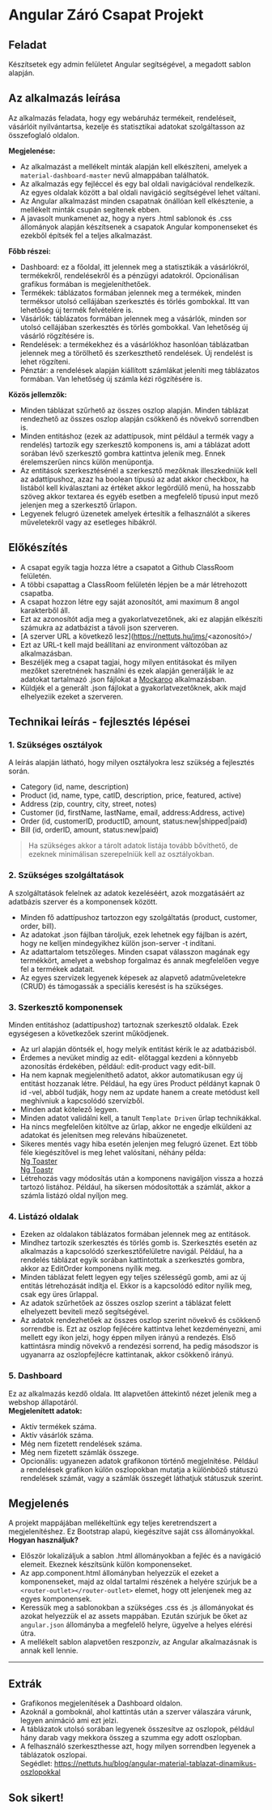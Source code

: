 # Angular Záró Csapat Projekt

## Feladat
Készítsetek egy admin felületet Angular segítségével, a megadott 
sablon alapján.

## Az alkalmazás leírása
Az alkalmazás feladata, hogy egy webáruház termékeit, rendeléseit, 
vásárlóit nyilvántartsa, kezelje és statisztikai adatokat szolgáltasson 
az összefoglaló oldalon.  

__Megjelenése:__  
- Az alkalmazást a mellékelt minták alapján kell elkészíteni, amelyek a 
`material-dashboard-master` nevű almappában találhatók.
- Az alkalmazás egy fejléccel és egy bal oldali navigációval rendelkezik. Az 
egyes oldalak között a bal oldali navigáció segítségével lehet váltani.
- Az Angular alkalmazást minden csapatnak önállóan kell elkésztenie, 
a mellékelt minták csupán segítenek ebben.
- A javasolt munkamenet az, hogy a nyers .html sablonok és .css 
állományok alapján készítsenek a csapatok Angular komponenseket és 
ezekből építsék fel a teljes alkalmazást.  

__Főbb részei:__  
- Dashboard: ez a főoldal, itt jelennek meg a statisztikák a vásárlókról, 
termékekről, rendelésekről és a pénzügyi adatokról. Opcionálisan grafikus 
formában is megjeleníthetőek.
- Termékek: táblázatos formában jelennek meg a termékek, minden terméksor 
utolsó cellájában szerkesztés és törlés gombokkal. Itt van lehetőség új termék 
felvételére is.
- Vásárlók: táblázatos formában jelennek meg a vásárlók, minden sor utolsó 
cellájában szerkesztés és törlés gombokkal. Van lehetőség új vásárló rögzítésére 
is.
- Rendelések: a termékekhez és a vásárlókhoz hasonlóan táblázatban jelennek meg 
a törölhető és szerkeszthető rendelések. Új rendelést is lehet rögzíteni.
- Pénztár: a rendelések alapján kiállított számlákat jeleníti meg táblázatos 
formában. Van lehetőség új számla kézi rögzítésére is.  

__Közös jellemzők:__  
- Minden táblázat szűrhető az összes oszlop alapján. Minden táblázat rendezhető 
az összes oszlop alapján csökkenő és növekvő sorrendben is.
- Minden entitáshoz (ezek az adattípusok, mint például a termék vagy a rendelés) 
tartozik egy szerkesztő komponens is, ami a táblázat adott sorában lévő 
szerkesztő gombra kattintva jelenik meg. Ennek érelemszerűen nincs külön 
menüpontja.
- Az entitások szerkesztésénél a szerkesztő mezőknak illeszkedniük kell az 
adattípushoz, azaz ha boolean típusú az adat akkor checkbox, ha listából kell 
kiválasztani az értéket akkor legördülő menü, ha hosszabb szöveg akkor textarea 
és egyéb esetben a megfelelő típusú input mező jelenjen meg a szerkesztő 
űrlapon.
- Legyenek felugró üzenetek amelyek értesítik a felhasználót a sikeres 
műveletekről vagy az esetleges hibákról.

## Előkészítés
- A csapat egyik tagja hozza létre a csapatot a Github ClassRoom felületén.
- A többi csapattag a ClassRoom felületén lépjen be a már létrehozott csapatba.
- A csapat hozzon létre egy saját azonosítót, ami maximum 8 angol karakterből áll.
- Ezt az azonosítót adja meg a gyakorlatvezetőnek, aki ez alapján elkészíti számukra 
az adatbázist a távoli json szerveren.
- [A szerver URL a következő lesz](https://nettuts.hu/jms/<azonosító>/
- Ezt az URL-t kell majd beállítani az environment változóban az alkalmazásban.
- Beszéljék meg a csapat tagjai, hogy milyen entitásokat és milyen mezőket szeretnének 
használni és ezek alapján generálják le az adatokat tartalmazó .json fájlokat a 
[Mockaroo](https://www.mockaroo.com/) alkalmazásban.
- Küldjék el a generált .json fájlokat a gyakorlatvezetőknek, akik majd elhelyeziik 
ezeket a szerveren.

## Technikai leírás - fejlesztés lépései
### 1. Szükséges osztályok
A leírás alapján látható, hogy milyen osztályokra lesz szükség a fejlesztés 
során.
- Category (id, name, description)
- Product (id, name, type, catID, description, price, featured, active)
- Address (zip, country, city, street, notes)
- Customer (id, firstName, lastName, email, address:Address, active)
- Order (id, customerID, productID, amount, status:new|shipped|paid)
- Bill (id, orderID, amount, status:new|paid)  
> Ha szükséges akkor a tárolt adatok listája tovább bővíthető, de ezeknek 
minimálisan szerepelniük kell az osztályokban.

### 2. Szükséges szolgáltatások
A szolgáltatások felelnek az adatok kezeléséért, azok mozgatásáért az adatbázis 
szerver és a komponensek között. 
- Minden fő adattípushoz tartozzon egy szolgáltatás 
(product, customer, order, bill).
- Az adatokat .json fájlban tároljuk, ezek lehetnek egy fájlban is azért, hogy 
ne kelljen mindegyikhez külön json-server -t indítani.
- Az adattartalom tetszőleges. Minden csapat válasszon magának egy termékkört, 
amelyet a webshop forgalmaz és annak megfelelően vegye fel a termékek adatait.
- Az egyes szervizek legyenek képesek az alapvető adatműveletekre (CRUD) és 
támogassák a speciális keresést is ha szükséges.

### 3. Szerkesztő komponensek
Minden entitáshoz (adattípushoz) tartoznak szerkesztő oldalak. Ezek egységesen 
a következőek szerint működjenek.
- Az url alapján döntsék el, hogy melyik entitást kérik le az adatbázisból.
- Érdemes a nevüket mindig az edit- előtaggal kezdeni a könnyebb azonosítás 
érdekében, például: edit-product vagy edit-bill.
- Ha nem kapnak megjeleníthető adatot, akkor automatikusan egy új entitást 
hozzanak létre. Például, ha egy üres Product példányt kapnak 0 id -vel, abból 
tudják, hogy nem az update hanem a create metódust kell meghívniuk a kapcsolódó 
szervízből.
- Minden adat kötelező legyen. 
- Minden adatot validálni kell, a tanult `Template Driven` űrlap technikákkal.
- Ha nincs megfelelően kitöltve az űrlap, akkor ne engedje elküldeni az adatokat 
és jelenítsen meg releváns hibaüzenetet.
- Sikeres mentés vagy hiba esetén jelenjen meg felugró üzenet. Ezt több féle 
kiegészítővel is meg lehet valósítani, néhány példa:  
[Ng Toaster](https://www.npmjs.com/package/ngx-toaster)  
[Ng Toastr](https://www.npmjs.com/package/ngx-toastr)  
- Létrehozás vagy módosítás után a komponens navigáljon vissza a hozzá tartozó 
listához. Például, ha sikersen módosították a számlát, akkor a számla listázó 
oldal nyíljon meg.

### 4. Listázó oldalak
- Ezeken az oldalakon táblázatos formában jelennek meg az entitások. 
- Mindhez tartozik szerkesztés és törlés gomb is. Szerkesztés esetén az 
alkalmazás a kapcsolódó szerkesztőfelületre navigál. Például, ha a rendelés 
táblázat egyik sorában kattintottak a szerkesztés gombra, akkor az EditOrder komponens nyílik meg.
- Minden táblázat felett legyen egy teljes szélességű gomb, ami az új entitás 
létrehozását indítja el. Ekkor is a kapcsolódó editor nyílik meg, csak egy üres 
űrlappal.
- Az adatok szűrhetőek az összes oszlop szerint a táblázat felett elhelyezett 
beviteli mező segítségével.
- Az adatok rendezhetőek az összes oszlop szerint növekvő és csökkenő sorrendbe 
is. Ezt az oszlop fejlécére kattintva lehet kezdeményezni, ami mellett egy ikon 
jelzi, hogy éppen milyen irányú a rendezés. Első kattintásra mindig növekvő 
a rendezési sorrend, ha pedig másodszor is ugyanarra az oszlopfejlécre 
kattintanak, akkor csökkenő irányú.

### 5. Dashboard
Ez az alkalmazás kezdő oldala. Itt alapvetően áttekintő nézet jelenik meg a 
webshop állapotáról.  
__Megjelenített adatok:__  
- Aktív termékek száma.
- Aktív vásárlók száma.
- Még nem fizetett rendelések száma.
- Még nem fizetett számlák összege.
- Opcionális: ugyanezen adatok grafikonon történő megjelnítése. Például a 
rendelések grafikon külön oszlopokban mutatja a különböző státuszú rendelések 
számát, vagy a számlák összegét láthatjuk státuszuk szerint.

## Megjelenés
A projekt mappájában mellékeltünk egy teljes keretrendszert a megjelenítéshez. 
Ez Bootstrap alapú, kiegészítve saját css állományokkal.  
__Hogyan használjuk?__  
- Először lokalizáljuk a sablon .html állományokban a fejléc és a navigáció 
elemeit. Ekeznek készítsünk külön komponenseket.
- Az app.component.html állományban helyezzük el ezeket a komponenseket, majd 
az oldal tartalmi részének a helyére szúrjuk be a 
`<router-outlet></router-outlet>` elemet, hogy ott jelenjenek meg az egyes 
komponensek. 
- Keressük meg a sablonokban a szükséges .css és .js állományokat és azokat 
helyezzük el az assets mappában. Ezután szúrjuk be őket az `angular.json` 
állományba a megfelelő helyre, ügyelve a helyes elérési útra.
- A mellékelt sablon alapvetően reszponzív, az Angular alkalmazásnak is annak 
kell lennie.

-------

## Extrák
- Grafikonos megjelenítések a Dashboard oldalon.
- Azoknál a gomboknál, ahol kattintás után a szerver válaszára várunk, legyen 
animáció ami ezt jelzi.
- A táblázatok utolsó sorában legyenek összesítve az oszlopok, például hány 
darab vagy mekkora összeg a szumma egy adott oszlopban.
- A felhasználó szerkeszthesse azt, hogy milyen sorrendben legyenek a táblázatok 
oszlopai.  
Segédlet: https://nettuts.hu/blog/angular-material-tablazat-dinamikus-oszlopokkal

## Sok sikert!
